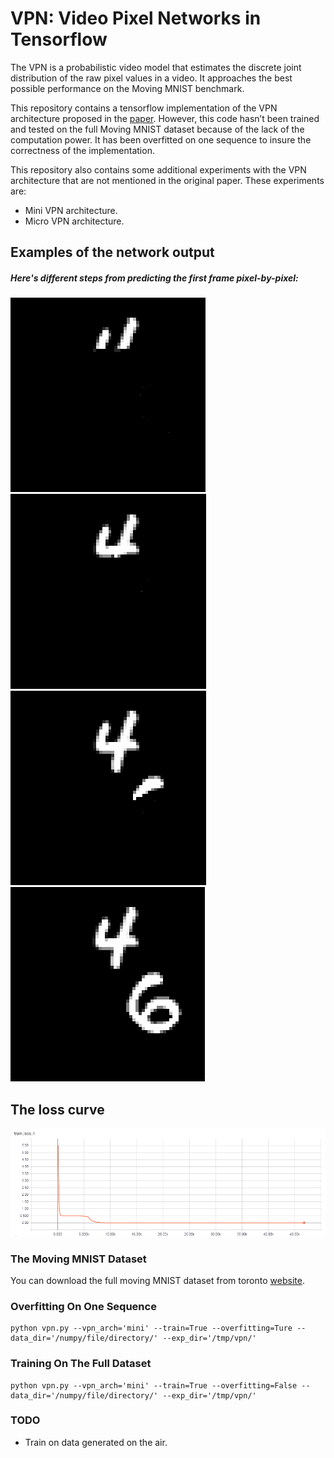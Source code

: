 # VPN: Video Pixel Networks in Tensorflow 
The VPN is a probabilistic video model that estimates the discrete joint distribution of the raw pixel values in a video. It approaches the best possible performance on the Moving MNIST benchmark. 

This repository contains a tensorflow implementation of the VPN architecture proposed in the [paper](https://arxiv.org/abs/1610.00527). However, this code hasn’t been trained and tested on the full Moving MNIST dataset because of the lack of the computation power. It has been overfitted on one sequence to insure the correctness of the implementation. 

This repository also contains some additional experiments with the VPN architecture that are not mentioned in the original paper. These experiments are:
* Mini VPN architecture.
* Micro VPN architecture.

## Examples of the network output
##### Here's different steps from predicting the first frame pixel-by-pixel:
![alt text](https://github.com/3ammor/Video-Pixel-Networks/blob/master/images/0.PNG "frame 1")
![alt text](https://github.com/3ammor/Video-Pixel-Networks/blob/master/images/1.PNG "frame 2")
![alt text](https://github.com/3ammor/Video-Pixel-Networks/blob/master/images/2.PNG "frame 3")
![alt text](https://github.com/3ammor/Video-Pixel-Networks/blob/master/images/3.PNG "frame 4")

## The loss curve
![alt text](https://github.com/3ammor/Video-Pixel-Networks/blob/master/images/loss_graph.PNG "loss")


### The Moving MNIST Dataset
You can download the full moving MNIST dataset from toronto [website](http://www.cs.toronto.edu/~nitish/unsupervised_video/). 

### Overfitting On One Sequence
```
python vpn.py --vpn_arch='mini' --train=True --overfitting=Ture --data_dir='/numpy/file/directory/' --exp_dir='/tmp/vpn/'
```

### Training On The Full Dataset
```
python vpn.py --vpn_arch='mini' --train=True --overfitting=False --data_dir='/numpy/file/directory/' --exp_dir='/tmp/vpn/'
```

### TODO
* Train on data generated on the air.
